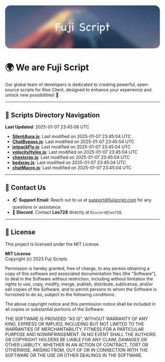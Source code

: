 ![Banner](.github/b.webp)

# 🌍 **We are Fuji Script**

Our global team of developers is dedicated to creating powerful, open-source scripts for Rise Client, designed to enhance your experience and unlock new possibilities! 🌟

---
<!-- SCRIPTS_NAVIGATION_START -->
## 📂 **Scripts Directory Navigation**

**Last Updated**: 2025-01-07 23:45:06 UTC

- **[SilentAura.js](scripts/SilentAura.js)**: Last modified on 2025-01-07 23:45:04 UTC
- **[ChatBypass.js](scripts/ChatBypass.js)**: Last modified on 2025-01-07 23:45:04 UTC
- **[jetpackFly.js](scripts/jetpackFly.js)**: Last modified on 2025-01-07 23:45:04 UTC
- **[velocityHylex.js](scripts/velocityHylex.js)**: Last modified on 2025-01-07 23:45:04 UTC
- **[chestxray.js](scripts/chestxray.js)**: Last modified on 2025-01-07 23:45:04 UTC
- **[bedxray.js](scripts/bedxray.js)**: Last modified on 2025-01-07 23:45:04 UTC
- **[chatMacro.js](scripts/chatMacro.js)**: Last modified on 2025-01-07 23:45:04 UTC

<!-- SCRIPTS_NAVIGATION_END -->

---

## 💬 **Contact Us**  
- 📬 **Support Email**: Reach out to us at [support@fujiscript.com](mailto:support@fujiscript.com) for any questions or assistance.  
- 💬 **Discord**: Contact **Leo728** directly at `Discord@leo728`.

---

## 📜 **License**

This project is licensed under the MIT License.  

**MIT License**  
Copyright (c) 2023 Fuji Scripts  

Permission is hereby granted, free of charge, to any person obtaining a copy of this software and associated documentation files (the "Software"), to deal in the Software without restriction, including without limitation the rights to use, copy, modify, merge, publish, distribute, sublicense, and/or sell copies of the Software, and to permit persons to whom the Software is furnished to do so, subject to the following conditions:  

The above copyright notice and this permission notice shall be included in all copies or substantial portions of the Software.  

THE SOFTWARE IS PROVIDED "AS IS", WITHOUT WARRANTY OF ANY KIND, EXPRESS OR IMPLIED, INCLUDING BUT NOT LIMITED TO THE WARRANTIES OF MERCHANTABILITY, FITNESS FOR A PARTICULAR PURPOSE AND NONINFRINGEMENT. IN NO EVENT SHALL THE AUTHORS OR COPYRIGHT HOLDERS BE LIABLE FOR ANY CLAIM, DAMAGES OR OTHER LIABILITY, WHETHER IN AN ACTION OF CONTRACT, TORT OR OTHERWISE, ARISING FROM, OUT OF OR IN CONNECTION WITH THE SOFTWARE OR THE USE OR OTHER DEALINGS IN THE SOFTWARE.  
